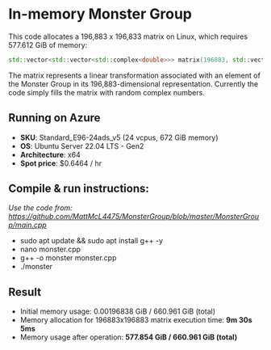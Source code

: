 # In-memory Monster Group

This code allocates a 196,883 x 196,833 matrix on Linux, which requires 577.612 GiB of memory:

```c++
std::vector<std::vector<std::complex<double>>> matrix(196883, std::vector<std::complex<double>>(196883));
```
The matrix represents a linear transformation associated with an element of the Monster Group in its 196,883-dimensional representation. Currently the code simply fills the matrix with random complex numbers.

## Running on Azure

- **SKU**: Standard_E96-24ads_v5 (24 vcpus, 672 GiB memory)
- **OS**: Ubuntu Server 22.04 LTS - Gen2
- **Architecture**: x64
- **Spot price**: $0.6464 / hr

## Compile & run instructions:
*Use the code from: https://github.com/MattMcL4475/MonsterGroup/blob/master/MonsterGroup/main.cpp*
- sudo apt update && sudo apt install g++ -y
- nano monster.cpp
- g++ -o monster monster.cpp
- ./monster

## Result

- Initial memory usage: 0.00196838 GiB / 660.961 GiB (total)
- Memory allocation for 196883x196883 matrix execution time: **9m 30s 5ms**
- Memory usage after operation: **577.854 GiB / 660.961 GiB (total)**

